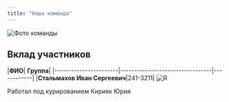 ```yaml
---
title: "Наша команда"
---
```


![Фото команды](/images/60356b30-ae3f-4395-8181-ac29345b0105.jpg)

## Вклад участников
|**ФИО**| **Группа**|
|-----------------------|---------------------------------|------------|
|**Стальмахов Иван Сергеевич**|241-3211|
![Я](/images/photo_2025-04-15_10-16-52.jpg)

Работал под курированием Кирияк Юрия
